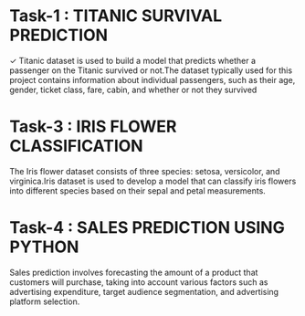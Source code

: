 # Task-1 : TITANIC SURVIVAL PREDICTION
✓ Titanic dataset is used to build a model that predicts whether a passenger on the Titanic survived or not.The dataset typically used for this project contains information about individual passengers, such as their age, gender, ticket class, fare, cabin, and whether or not they survived
# Task-3 : IRIS FLOWER CLASSIFICATION
The Iris flower dataset consists of three species: setosa, versicolor,
and virginica.Iris dataset is used to develop a model that can classify iris
flowers into different species based on their sepal and petal
measurements.
# Task-4 : SALES PREDICTION USING PYTHON
Sales prediction involves forecasting the amount of a product that
customers will purchase, taking into account various factors such as
advertising expenditure, target audience segmentation, and
advertising platform selection.
